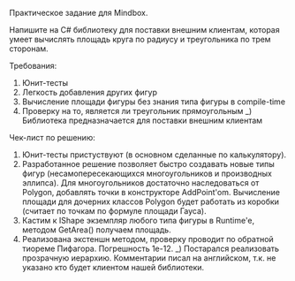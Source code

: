 Практическое задание для Mindbox.

Напишите на C# библиотеку для поставки внешним клиентам, которая умеет вычислять площадь круга по радиусу и треугольника по трем сторонам.

Требования:
1) Юнит-тесты
2) Легкость добавления других фигур
3) Вычисление площади фигуры без знания типа фигуры в compile-time
4) Проверку на то, является ли треугольник прямоугольным 
_) Библиотека предназначается для поставки внешним клиентам

Чек-лист по решению:
1) Юнит-тесты пристуствуют (в основном сделанные по калькулятору).
2) Разработанное решение позволяет быстро создавать новые типы фигур (несамопересекающихся многоугольников и производных эллипса).
Для многоугольников достаточно наследоваться от Polygon, добавлять точки в конструкторе AddPoint'om.
Вычисление площади для дочерних классов Polygon будет работать из коробки (считает по точкам по формуле площади Гауса).
3) Кастим к IShape экземпляр любого типа фигуры в Runtime'e, методом GetArea() получаем площадь.
4) Реализована экстеншн методом, проверку проводит по обратной тиореме Пифагора. Погрешность 1e-12.
_) Постарался реализовать прозрачную иерархию. Комментарии писал на английском, т.к. не указано кто будет клиентом нашей библиотеки.
